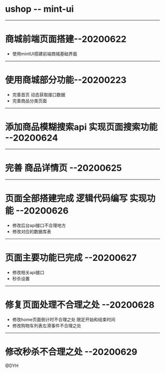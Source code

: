 # ushop -- mint-ui
---
# 商城前端页面搭建--20200622

* 使用mintUI搭建前端商城基础界面

---
# 使用商城部分功能--20200223
* 完善首页 动态获取接口数据
* 完善商品分类页面
---
# 添加商品模糊搜索api 实现页面搜索功能 --20200624
---
# 完善 商品详情页 --20200625
---
# 页面全部搭建完成 逻辑代码编写 实现功能 --20200626
* 修改后台api接口不合理地方
* 修改对应的数据库表
---
# 页面主要功能已完成 --20200627
* 修改相关api接口
* 秒杀设置
---
# 修复页面处理不合理之处 --20200628
* 修改home页面倒计时不合理之处  限定开始和结束时间
* 修改购物车列表左滑事件不合理之处

---

# 修改秒杀不合理之处 --20200629



@DYH